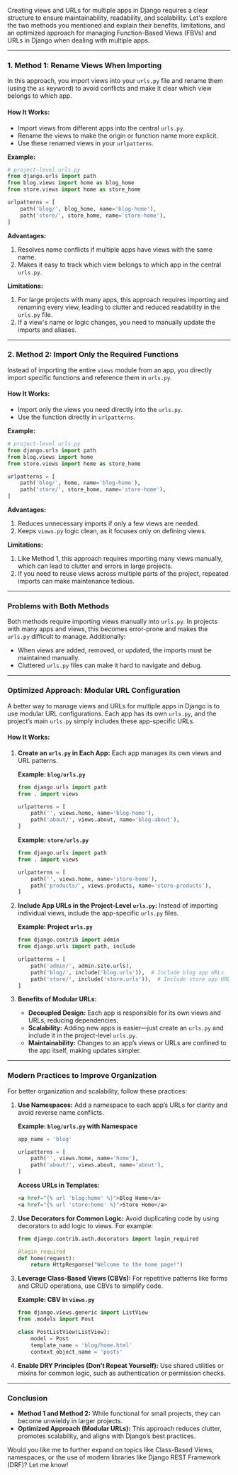 Creating views and URLs for multiple apps in Django requires a clear structure to ensure maintainability, readability, and scalability. Let's explore the two methods you mentioned and explain their benefits, limitations, and an optimized approach for managing Function-Based Views (FBVs) and URLs in Django when dealing with multiple apps.

---

### **1. Method 1: Rename Views When Importing**
In this approach, you import views into your `urls.py` file and rename them (using the `as` keyword) to avoid conflicts and make it clear which view belongs to which app.

#### **How It Works:**
- Import views from different apps into the central `urls.py`.
- Rename the views to make the origin or function name more explicit.
- Use these renamed views in your `urlpatterns`.

**Example:**
```python
# project-level urls.py
from django.urls import path
from blog.views import home as blog_home
from store.views import home as store_home

urlpatterns = [
    path('blog/', blog_home, name='blog-home'),
    path('store/', store_home, name='store-home'),
]
```

**Advantages:**
1. Resolves name conflicts if multiple apps have views with the same name.
2. Makes it easy to track which view belongs to which app in the central `urls.py`.

**Limitations:**
1. For large projects with many apps, this approach requires importing and renaming every view, leading to clutter and reduced readability in the `urls.py` file.
2. If a view's name or logic changes, you need to manually update the imports and aliases.

---

### **2. Method 2: Import Only the Required Functions**
Instead of importing the entire `views` module from an app, you directly import specific functions and reference them in `urls.py`.

#### **How It Works:**
- Import only the views you need directly into the `urls.py`.
- Use the function directly in `urlpatterns`.

**Example:**
```python
# project-level urls.py
from django.urls import path
from blog.views import home
from store.views import home as store_home

urlpatterns = [
    path('blog/', home, name='blog-home'),
    path('store/', store_home, name='store-home'),
]
```

**Advantages:**
1. Reduces unnecessary imports if only a few views are needed.
2. Keeps `views.py` logic clean, as it focuses only on defining views.

**Limitations:**
1. Like Method 1, this approach requires importing many views manually, which can lead to clutter and errors in large projects.
2. If you need to reuse views across multiple parts of the project, repeated imports can make maintenance tedious.

---

### **Problems with Both Methods**
Both methods require importing views manually into `urls.py`. In projects with many apps and views, this becomes error-prone and makes the `urls.py` difficult to manage. Additionally:
- When views are added, removed, or updated, the imports must be maintained manually.
- Cluttered `urls.py` files can make it hard to navigate and debug.

---

### **Optimized Approach: Modular URL Configuration**
A better way to manage views and URLs for multiple apps in Django is to use modular URL configurations. Each app has its own `urls.py`, and the project’s main `urls.py` simply includes these app-specific URLs.

#### **How It Works:**
1. **Create an `urls.py` in Each App:**
   Each app manages its own views and URL patterns.

   **Example: `blog/urls.py`**
   ```python
   from django.urls import path
   from . import views

   urlpatterns = [
       path('', views.home, name='blog-home'),
       path('about/', views.about, name='blog-about'),
   ]
   ```

   **Example: `store/urls.py`**
   ```python
   from django.urls import path
   from . import views

   urlpatterns = [
       path('', views.home, name='store-home'),
       path('products/', views.products, name='store-products'),
   ]
   ```

2. **Include App URLs in the Project-Level `urls.py`:**
   Instead of importing individual views, include the app-specific `urls.py` files.

   **Example: Project `urls.py`**
   ```python
   from django.contrib import admin
   from django.urls import path, include

   urlpatterns = [
       path('admin/', admin.site.urls),
       path('blog/', include('blog.urls')),  # Include blog app URLs
       path('store/', include('store.urls')),  # Include store app URLs
   ]
   ```

3. **Benefits of Modular URLs:**
   - **Decoupled Design:** Each app is responsible for its own views and URLs, reducing dependencies.
   - **Scalability:** Adding new apps is easier—just create an `urls.py` and include it in the project-level `urls.py`.
   - **Maintainability:** Changes to an app’s views or URLs are confined to the app itself, making updates simpler.

---

### **Modern Practices to Improve Organization**
For better organization and scalability, follow these practices:
1. **Use Namespaces:**
   Add a namespace to each app’s URLs for clarity and avoid reverse name conflicts.

   **Example: `blog/urls.py` with Namespace**
   ```python
   app_name = 'blog'

   urlpatterns = [
       path('', views.home, name='home'),
       path('about/', views.about, name='about'),
   ]
   ```

   **Access URLs in Templates:**
   ```html
   <a href="{% url 'blog:home' %}">Blog Home</a>
   <a href="{% url 'store:home' %}">Store Home</a>
   ```

2. **Use Decorators for Common Logic:**
   Avoid duplicating code by using decorators to add logic to views. For example:
   ```python
   from django.contrib.auth.decorators import login_required

   @login_required
   def home(request):
       return HttpResponse("Welcome to the home page!")
   ```

3. **Leverage Class-Based Views (CBVs):**
   For repetitive patterns like forms and CRUD operations, use CBVs to simplify code.

   **Example: CBV in `views.py`**
   ```python
   from django.views.generic import ListView
   from .models import Post

   class PostListView(ListView):
       model = Post
       template_name = 'blog/home.html'
       context_object_name = 'posts'
   ```

4. **Enable DRY Principles (Don’t Repeat Yourself):**
   Use shared utilities or mixins for common logic, such as authentication or permission checks.

---

### **Conclusion**
- **Method 1 and Method 2:** While functional for small projects, they can become unwieldy in larger projects.
- **Optimized Approach (Modular URLs):** This approach reduces clutter, promotes scalability, and aligns with Django’s best practices.

Would you like me to further expand on topics like Class-Based Views, namespaces, or the use of modern libraries like Django REST Framework (DRF)? Let me know!